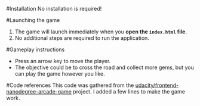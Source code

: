 #Installation
No installation is required!

#Launching the game
1. The game will launch immediately when you **open the `index.html` file.**
2. No additional steps are required to run the application.

#Gameplay instructions
- Press an arrow key to move the player.
- The objective could be to cross the road and collect more gems, but you can play the game however you like.

#Code references
This code was gathered from the [udacity/frontend-nanodegree-arcade-game](https://github.com/udacity/frontend-nanodegree-arcade-game) project.  I added a few lines to make the game work.
